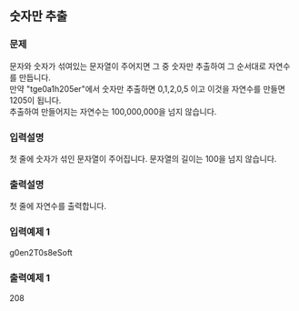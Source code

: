 ## 숫자만 추출
### 문제
문자와 숫자가 섞여있는 문자열이 주어지면 그 중 숫자만 추출하여 그 순서대로 자연수를 만듭니다.<br>
만약 "tge0a1h205er"에서 숫자만 추출하면 0,1,2,0,5 이고 이것을 자연수를 만들면 1205이 됩니다.<br>
추출하여 만들어지는 자연수는 100,000,000을 넘지 않습니다.

### 입력설명
첫 줄에 숫자가 섞인 문자열이 주어집니다. 문자열의 길이는 100을 넘지 않습니다.
### 출력설명
첫 줄에 자연수를 출력합니다.
### 입력예제 1
g0en2T0s8eSoft
### 출력예제 1
208